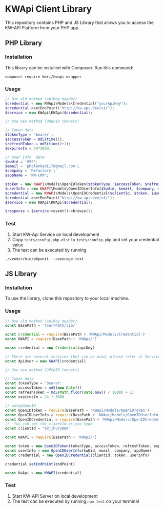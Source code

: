 # KWApi Client Library
This repository contains PHP and JS Library that allows you to access the KW-API Platform from your PHP app.

## PHP Library

### Installation

This library can be installed with Composer. Run this command:
```
composer require kwri/kwapi-wrapper
```

### Usage

```php
// Use old method (apiKey header)
$credential = new KWApi\Models\Credential("yourApiKey");
$credential->setEndPoint("http://kw-api.dev/v1/");
$service = new KWApi\KWApi($credential);

// Use new method (OpenID connect)

// Token data
$tokenType = 'bearer';
$accessToken = md5(time());
$refreshToken = md5(time()+1);
$expiresIn = 24*3600;

// User info  data
$kwUid = '999';
$email = 'pholenkadi17@gmail.com';
$company = 'Refactory';
$appName = 'KW-CRM';

$token = new KWAPI\Models\OpenIDToken($tokenType, $accessToken, $refreshToken, $expiresIn);
$userInfo = new KWAPI\Models\OpenIDUserInfo($kwUid, $email, $company, $appName);
$credential = new KWAPI\Models\OpenIDCredential($clientId, $token, $userInfo);
$credential->setEndPoint("http://kw-api.dev/v1/");
$service = new KWApi\KWApi($credential);

$response = $service->event()->browse();
```

### Test
1. Start KW-Api Service on local development
2. Copy ```tests/config.php.dist``` to ```tests/config.php``` and set your credential value
3. The test can be executed by running
```
./vendor/bin/phpunit --coverage-text
```

## JS LIbrary

### Installation
To use the library, clone this repository to your local machine.

### Usage
```js
// Use old method (apiKey header)
const BasePath = 'Your/Path/lib/'

const Credential = require(BasePath + 'KWApi/Models/Credential')
const KWAPI = require(BasePath + 'KWApi/')

const credential = new Credential(apiKey)

// There are several services that can be used, please refer at Services dir
const ApiUser = new KWAPI(credential)

// Use new method (OPENID Connect)

// Token data
const tokenType = 'Bearer'
const accessToken = md5(new Date())
const refreshToken = md5(Math.floor(Date.now() / 1000) + 1)
const expiresIn = 24 * 3600

// setUpOpenID
const OpenIDToken = require(BasePath + 'KWApi/Models/OpenIDToken')
const OpenIDUserInfo = require(BasePath + 'KWApi/Models/OpenIDUserInfo')
const OpenIDCredential = require(BasePath + 'KWApi/Models/OpenIDCredential')
//  You can set the clientId as you type
const clientId = "98jjhury866"

const KWAPI = require(BasePath + 'KWApi/')

const token = new OpenIDToken(tokenType, accessToken, refreshToken, expiresIn)
const userInfo = new OpenIDUserInfo(kwUid, email, company, appName)
const credential = new OpenIDCredential(clientId, token, userInfo)

credential.setEndPoint(endPoint)

const KwApi = new KWAPI(credential)
```
### Test
1. Start KW-API Server on local development
2. The test can be executed by running ```npm test``` on your terminal

